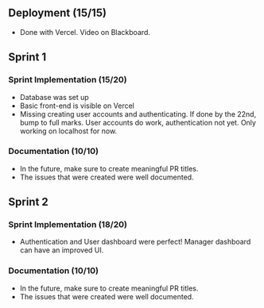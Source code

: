 ## Deployment (15/15)
- Done with Vercel. Video on Blackboard.

## Sprint 1

### Sprint Implementation (15/20)
- Database was set up
- Basic front-end is visible on Vercel
- Missing creating user accounts and authenticating. If done by the 22nd, bump to full marks. User accounts do work, authentication not yet. Only working on localhost for now.

### Documentation (10/10)
- In the future, make sure to create meaningful PR titles.
- The issues that were created were well documented.

## Sprint 2

### Sprint Implementation (18/20)
- Authentication and User dashboard were perfect! Manager dashboard can have an improved UI.

### Documentation (10/10)
- In the future, make sure to create meaningful PR titles.
- The issues that were created were well documented.
